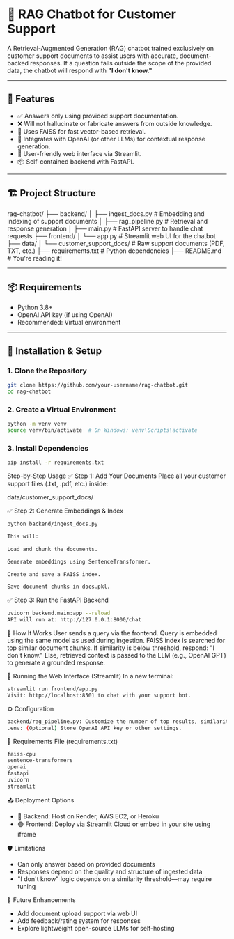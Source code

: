 # 🧠 RAG Chatbot for Customer Support

A Retrieval-Augmented Generation (RAG) chatbot trained exclusively on customer support documents to assist users with accurate, document-backed responses. If a question falls outside the scope of the provided data, the chatbot will respond with **"I don't know."**

---

## 🚀 Features

- ✅ Answers only using provided support documentation.
- ❌ Will not hallucinate or fabricate answers from outside knowledge.
- 📁 Uses FAISS for fast vector-based retrieval.
- 🤖 Integrates with OpenAI (or other LLMs) for contextual response generation.
- 💬 User-friendly web interface via Streamlit.
- 📦 Self-contained backend with FastAPI.

---

## 🏗️ Project Structure

rag-chatbot/
├── backend/
│ ├── ingest_docs.py # Embedding and indexing of support documents
│ ├── rag_pipeline.py # Retrieval and response generation
│ ├── main.py # FastAPI server to handle chat requests
├── frontend/
│ └── app.py # Streamlit web UI for the chatbot
├── data/
│ └── customer_support_docs/ # Raw support documents (PDF, TXT, etc.)
├── requirements.txt # Python dependencies
├── README.md # You're reading it!



---

## 📦 Requirements

- Python 3.8+
- OpenAI API key (if using OpenAI)
- Recommended: Virtual environment

---

## 🔧 Installation & Setup

### 1. Clone the Repository


```bash
git clone https://github.com/your-username/rag-chatbot.git
cd rag-chatbot

```
### 2. Create a Virtual Environment

```bash
python -m venv venv
source venv/bin/activate  # On Windows: venv\Scripts\activate

```
### 3. Install Dependencies
```bash
pip install -r requirements.txt

```

Step-by-Step Usage
✅ Step 1: Add Your Documents
Place all your customer support files (.txt, .pdf, etc.) inside:

data/customer_support_docs/

✅ Step 2: Generate Embeddings & Index
```bash
python backend/ingest_docs.py

This will:

Load and chunk the documents.

Generate embeddings using SentenceTransformer.

Create and save a FAISS index.

Save document chunks in docs.pkl.


```

✅ Step 3: Run the FastAPI Backend
```bash
uvicorn backend.main:app --reload
API will run at: http://127.0.0.1:8000/chat
```


🧠 How It Works
User sends a query via the frontend.
Query is embedded using the same model as used during ingestion.
FAISS index is searched for top similar document chunks.
If similarity is below threshold, respond: "I don't know."
Else, retrieved context is passed to the LLM (e.g., OpenAI GPT) to generate a grounded response.


💬 Running the Web Interface (Streamlit)
In a new terminal:

```bash
streamlit run frontend/app.py
Visit: http://localhost:8501 to chat with your support bot.

```

⚙️ Configuration

```bash
backend/rag_pipeline.py: Customize the number of top results, similarity threshold, and model used.
.env: (Optional) Store OpenAI API key or other settings.

```


📁 Requirements File (requirements.txt)
```bash
faiss-cpu
sentence-transformers
openai
fastapi
uvicorn
streamlit

```


📤 Deployment Options
- 🔵 Backend: Host on Render, AWS EC2, or Heroku
- 🟢 Frontend: Deploy via Streamlit Cloud or embed in your site using iframe


🛡️ Limitations
- Can only answer based on provided documents
- Responses depend on the quality and structure of ingested data
- "I don't know" logic depends on a similarity threshold—may require tuning


🧠 Future Enhancements
- Add document upload support via web UI
- Add feedback/rating system for responses
- Explore lightweight open-source LLMs for self-hosting


